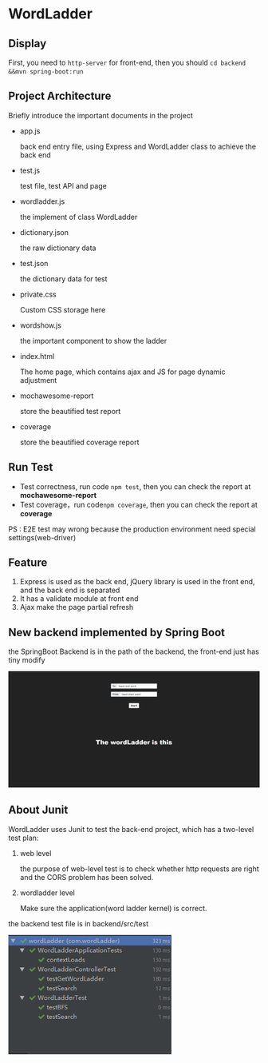 # WordLadder 

## Display

First, you need to `http-server` for front-end, then you should `cd backend &&mvn spring-boot:run`

## Project Architecture 

Briefly introduce the important documents in the project

- app.js

  back end entry file, using Express and WordLadder class to achieve the back end 

- test.js

  test file, test API and page

- wordladder.js

  the implement of class WordLadder

- dictionary.json

  the raw dictionary data

- test.json

  the dictionary data for test

- private.css

  Custom CSS storage here

- wordshow.js

  the important component to show the ladder

- index.html

  The home page, which contains ajax and JS for page dynamic adjustment 

- mochawesome-report

  store the beautified test report

- coverage

  store the beautified coverage report

## Run Test

- Test correctness, run code `npm test`, then you can check the report at **mochawesome-report**
- Test coverage，run code`npm coverage`, then you can check the report at **coverage**

PS : E2E test may wrong because the production environment need special settings(web-driver)

## Feature

1. Express is used as the back end, jQuery library is used in the front end, and the back end is separated
2. It has a validate module at front end
3. Ajax make the page partial refresh

## New backend implemented by Spring Boot

the SpringBoot Backend is in the path of the backend, the front-end just has tiny modify

![word](/word.gif)

## About Junit

WordLadder uses Junit to test the back-end project, which has a two-level test plan:

1. web level

   the purpose of web-level test is to check whether http requests are right and the CORS problem has been solved.

2. wordladder level

   Make sure the application(word ladder kernel) is correct.

the backend test file is in backend/src/test

![test_post](.\test_post.png)